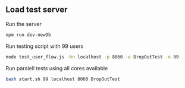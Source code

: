 ## Load test server

Run the server

```bash
npm run dev-newDb
```

Run testing script with 99 users

```bash
node test_user_flow.js -hn localhost -p 8060 -e DropOutTest -n 99
```

Run paralell tests using all cores available

```bash
bash start.sh 99 localhost 8060 DropOutTest
```
